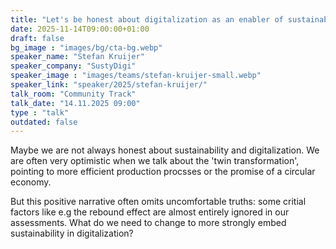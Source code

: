 ```yaml
---
title: "Let's be honest about digitalization as an enabler of sustainability 🇬🇧"
date: 2025-11-14T09:00:00+01:00
draft: false
bg_image : "images/bg/cta-bg.webp"
speaker_name: "Stefan Kruijer"
speaker_company: "SustyDigi"
speaker_image : "images/teams/stefan-kruijer-small.webp"
speaker_link: "speaker/2025/stefan-kruijer/"
talk_room: "Community Track"
talk_date: "14.11.2025 09:00"
type : "talk"
outdated: false
---
```


Maybe we are not always honest about sustainability and digitalization. We are often very optimistic when we talk about the 'twin transformation', pointing to more efficient production procsses or the promise of a circular economy. 

But this positive narrative often omits uncomfortable truths: some critial factors like e.g the rebound effect are almost entirely ignored in our assessments.
What do we need to change to more strongly embed sustainability in digitalization?